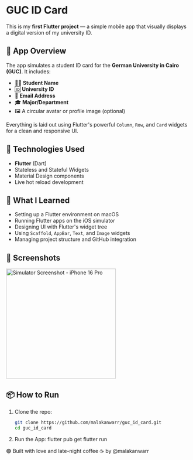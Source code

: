 # GUC ID Card

This is my **first Flutter project** — a simple mobile app that visually displays a digital version of my university ID.

## 📱 App Overview

The app simulates a student ID card for the **German University in Cairo (GUC)**. It includes:

- 🧑‍🎓 **Student Name**
- 🆔 **University ID**
- 📧 **Email Address**
- 🎓 **Major/Department**
- 🖼️ A circular avatar or profile image (optional)

Everything is laid out using Flutter's powerful `Column`, `Row`, and `Card` widgets for a clean and responsive UI.

## 🚀 Technologies Used

- **Flutter** (Dart)
- Stateless and Stateful Widgets
- Material Design components
- Live hot reload development

## 🧠 What I Learned

- Setting up a Flutter environment on macOS
- Running Flutter apps on the iOS simulator
- Designing UI with Flutter's widget tree
- Using `Scaffold`, `AppBar`, `Text`, and `Image` widgets
- Managing project structure and GitHub integration

## 📸 Screenshots

<img src="https://github.com/user-attachments/assets/7b3aad00-2610-4519-93e7-0db8a586742c" alt="Simulator Screenshot - iPhone 16 Pro" width="300" />



## 📦 How to Run

1. Clone the repo:
   ```bash
   git clone https://github.com/malakanwarr/guc_id_card.git
   cd guc_id_card
2. Run the App:
   flutter pub get
   flutter run

🟢 Built with love and late-night coffee ☕ by @malakanwarr
